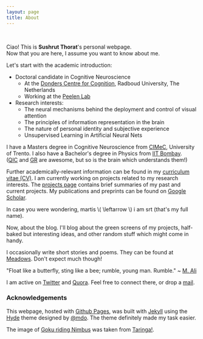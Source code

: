 ```yaml
---
layout: page
title: About
---
```


<br>

Ciao! This is **Sushrut Thorat**'s personal webpage.<br> Now that you are here, I assume you want to know about me.

Let's start with the academic introduction:

* Doctoral candidate in Cognitive Neuroscience
  + At the [Donders Centre for Cognition](http://www.ru.nl/donders/ "Donders Institute for Brain, Cognition and Behaviour"), Radboud University, The Netherlands
  + Working at the [Peelen Lab](https://sites.google.com/site/peelenlab/)
* Research interests:
  + The neural mechanisms behind the deployment and control of visual attention 
  + The principles of information representation in the brain
  + The nature of personal identity and subjective experience
  + Unsupervised Learning in Artificial Neural Nets

I have a Masters degree in Cognitive Neuroscience from [CIMeC](http://web.unitn.it/en/cimec "Centre for Mind/Brain Sciences"), University of Trento. I also have a Bachelor's degree in Physics from [IIT Bombay](http://iitb.ac.in). <br>
([QIC](https://en.wikipedia.org/wiki/Quantum_information) and [GR](https://en.wikipedia.org/wiki/General_relativity) are awesome, but so is the brain which understands them!)

Further academically-relevant information can be found in my [curriculum vitae (CV)]({{site.url}}/assets/cv-full.pdf). I am currently working on projects related to my research interests. The [projects page]({{site.url}}/projects/) contains brief summaries of my past and current projects. My publications and preprints can be found on [Google Scholar](https://scholar.google.it/citations?user=MPFzJQgAAAAJ&hl=en).

<p class="message">
  In case you were wondering, martis \( \leftarrow \) i am srt (that's my full name).
</p>

Now, about the blog. I'll blog about the green screens of my projects, half-baked but interesting ideas, and other random stuff which might come in handy.

I occasionally write short stories and poems. They can be found at [Meadows](https://novelmartiswrites.wordpress.com). Don't expect much though!

<p class="message">
  "Float like a butterfly, sting like a bee; rumble, young man. Rumble." ~ <a href="http://www.biography.com/people/muhammad-ali-9181165">M. Ali</a>
</p>

I am active on [Twitter](https://twitter.com/sushrut_thorat) and [Quora](https://www.quora.com/profile/Sushrut-Thorat). Feel free to connect there, or drop a [mail](mailto:sushrut.thorat94@gmail.com).

### Acknowledgements

This webpage, hosted with [Github Pages](https://pages.github.com), was built with [Jekyll](http://jekyllrb.com) using the [Hyde](https://github.com/poole/hyde) theme designed by [@mdo](https://twitter.com/mdo). The theme definitely made my task easier.

The image of [Goku riding Nimbus](https://wallpapers.wallhaven.cc/wallpapers/full/wallhaven-241742.png) was taken from [Taringa!](http://www.taringa.net/post/imagenes/18835146/Wallpapers-Dragon-Ball.html).
